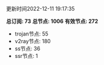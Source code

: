 更新时间2022-12-11 19:17:35

**总订阅: 73**
**总节点: 1006**
**有效节点: 272**
- trojan节点: 55
- v2ray节点: 180
- ss节点: 36
- ssr节点: 1
